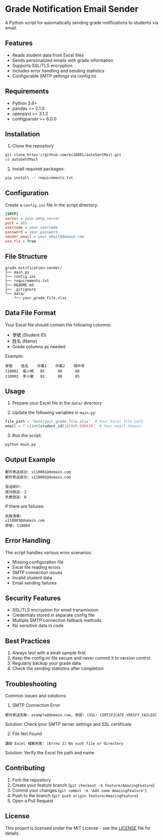# Grade Notification Email Sender

A Python script for automatically sending grade notifications to students via email.

## Features
- Reads student data from Excel files
- Sends personalized emails with grade information
- Supports SSL/TLS encryption
- Includes error handling and sending statistics
- Configurable SMTP settings via config.ini

## Requirements
- Python 3.6+
- pandas >= 2.1.0
- openpyxl >= 3.1.2
- configparser >= 6.0.0

## Installation
1. Clone the repository
```bash
git clone https://github.com/bs10081/autoSentMail.git
cd autoSentMail
```

2. Install required packages:
```bash
pip install -r requirements.txt
```

## Configuration
Create a `config.ini` file in the script directory:
```ini
[SMTP]
server = your.smtp.server
port = 465
username = your_username
password = your_password
sender_email = your_email@domain.com
use_tls = True
```

## File Structure
```
grade-notification-sender/
├── main.py
├── config.ini
├── requirements.txt
├── README.md
├── .gitignore
└── data/
    └── your_grade_file.xlsx
```

## Data File Format
Your Excel file should contain the following columns:
- 學號 (Student ID)
- 姓名 (Name)
- Grade columns as needed

Example:
```
學號    姓名    作業1    作業2    期中考
110001  張小明   85      90      88
110002  李小華   92      88      85
```

## Usage
1. Prepare your Excel file in the `data/` directory

2. Update the following variables in `main.py`:
```python
file_path = 'data/your_grade_file.xlsx'  # Your Excel file path
email = f's{int(student_id)}@YOUR_DOMAIN'  # Your email domain
```

3. Run the script:
```bash
python main.py
```

## Output Example
```
郵件寄送成功: s110001@domain.com
郵件寄送成功: s110002@domain.com

發送統計:
成功發送: 2
失敗發送: 0
```

If there are failures:
```
失敗清單:
s110003@domain.com
學號: 110004
```

## Error Handling
The script handles various error scenarios:
- Missing configuration file
- Excel file reading errors
- SMTP connection issues
- Invalid student data
- Email sending failures

## Security Features
- SSL/TLS encryption for email transmission
- Credentials stored in separate config file
- Multiple SMTP connection fallback methods
- No sensitive data in code

## Best Practices
1. Always test with a small sample first
2. Keep the config.ini file secure and never commit it to version control
3. Regularly backup your grade data
4. Check the sending statistics after completion

## Troubleshooting
Common issues and solutions:

1. SMTP Connection Error
```
郵件寄送失敗: example@domain.com, 原因: [SSL: CERTIFICATE_VERIFY_FAILED]
```
Solution: Check your SMTP server settings and SSL certificate

2. File Not Found
```
讀取 Excel 檔案失敗: [Errno 2] No such file or directory
```
Solution: Verify the Excel file path and name

## Contributing
1. Fork the repository
2. Create your feature branch (`git checkout -b feature/AmazingFeature`)
3. Commit your changes (`git commit -m 'Add some AmazingFeature'`)
4. Push to the branch (`git push origin feature/AmazingFeature`)
5. Open a Pull Request

## License
This project is licensed under the MIT License - see the [LICENSE](LICENSE) file for details.